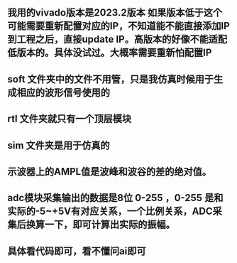 ## 我用的vivado版本是2023.2版本 如果版本低于这个可能需要重新配置对应的IP，不知道能不能直接添加IP到工程之后，直接update IP。高版本的好像不能适配低版本的。具体没试过。大概率需要重新怕配置IP
## soft 文件夹中的文件不用管，只是我仿真时候用于生成相应的波形信号使用的
## rtl 文件夹就只有一个顶层模块
## sim 文件夹是用于仿真的
## 示波器上的AMPL值是波峰和波谷的差的绝对值。
## adc模块采集输出的数据是8位 0-255 ，0-255 是和实际的-5~+5V有对应关系，一个比例关系，ADC采集后换算一下，即可计算出实际的振幅。
## 具体看代码即可，看不懂问ai即可